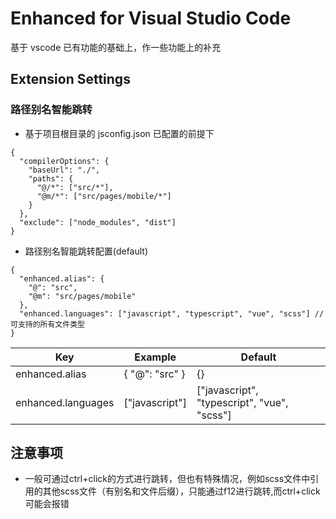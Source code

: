 # Enhanced for Visual Studio Code

基于 vscode 已有功能的基础上，作一些功能上的补充

## Extension Settings

### 路径别名智能跳转

- 基于项目根目录的 jsconfig.json 已配置的前提下

```jsonc
{
  "compilerOptions": {
    "baseUrl": "./",
    "paths": {
      "@/*": ["src/*"],
      "@m/*": ["src/pages/mobile/*"]
    }
  },
  "exclude": ["node_modules", "dist"]
}
```

- 路径别名智能跳转配置(default)

```jsonc
{
  "enhanced.alias": {
    "@": "src",
    "@m": "src/pages/mobile"
  },
  "enhanced.languages": ["javascript", "typescript", "vue", "scss"] // 可支持的所有文件类型
}
```

| Key                | Example        | Default                                     |
| ------------------ | -------------- | ------------------------------------------- |
| enhanced.alias     | { "@": "src" } | {}                |
| enhanced.languages | ["javascript"] | ["javascript", "typescript", "vue", "scss"] |

## 注意事项

- 一般可通过ctrl+click的方式进行跳转，但也有特殊情况，例如scss文件中引用的其他scss文件（有别名和文件后缀），只能通过f12进行跳转,而ctrl+click可能会报错
